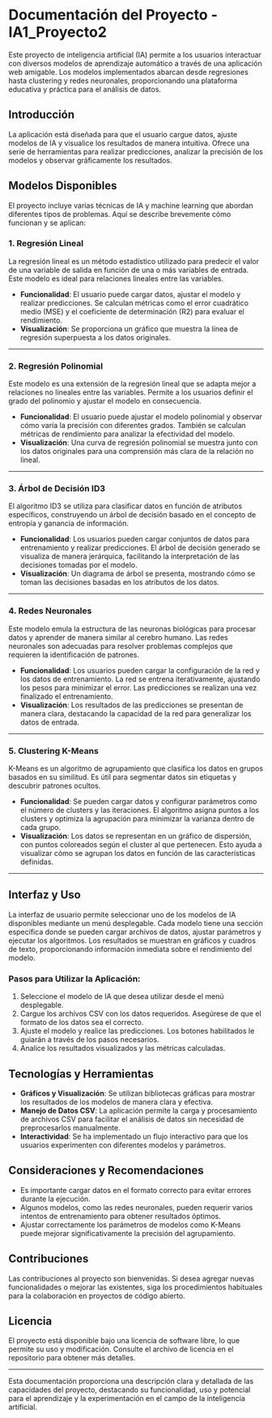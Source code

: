 # Documentación del Proyecto - IA1_Proyecto2

Este proyecto de inteligencia artificial (IA) permite a los usuarios interactuar con diversos modelos de aprendizaje automático a través de una aplicación web amigable. Los modelos implementados abarcan desde regresiones hasta clustering y redes neuronales, proporcionando una plataforma educativa y práctica para el análisis de datos.

## Introducción

La aplicación está diseñada para que el usuario cargue datos, ajuste modelos de IA y visualice los resultados de manera intuitiva. Ofrece una serie de herramientas para realizar predicciones, analizar la precisión de los modelos y observar gráficamente los resultados.

## Modelos Disponibles

El proyecto incluye varias técnicas de IA y machine learning que abordan diferentes tipos de problemas. Aquí se describe brevemente cómo funcionan y se aplican:

### 1. Regresión Lineal

La regresión lineal es un método estadístico utilizado para predecir el valor de una variable de salida en función de una o más variables de entrada. Este modelo es ideal para relaciones lineales entre las variables.

- **Funcionalidad**: El usuario puede cargar datos, ajustar el modelo y realizar predicciones. Se calculan métricas como el error cuadrático medio (MSE) y el coeficiente de determinación (R2) para evaluar el rendimiento.
- **Visualización**: Se proporciona un gráfico que muestra la línea de regresión superpuesta a los datos originales.

---

### 2. Regresión Polinomial

Este modelo es una extensión de la regresión lineal que se adapta mejor a relaciones no lineales entre las variables. Permite a los usuarios definir el grado del polinomio y ajustar el modelo en consecuencia.

- **Funcionalidad**: El usuario puede ajustar el modelo polinomial y observar cómo varía la precisión con diferentes grados. También se calculan métricas de rendimiento para analizar la efectividad del modelo.
- **Visualización**: Una curva de regresión polinomial se muestra junto con los datos originales para una comprensión más clara de la relación no lineal.

---

### 3. Árbol de Decisión ID3

El algoritmo ID3 se utiliza para clasificar datos en función de atributos específicos, construyendo un árbol de decisión basado en el concepto de entropía y ganancia de información.

- **Funcionalidad**: Los usuarios pueden cargar conjuntos de datos para entrenamiento y realizar predicciones. El árbol de decisión generado se visualiza de manera jerárquica, facilitando la interpretación de las decisiones tomadas por el modelo.
- **Visualización**: Un diagrama de árbol se presenta, mostrando cómo se toman las decisiones basadas en los atributos de los datos.

---

### 4. Redes Neuronales

Este modelo emula la estructura de las neuronas biológicas para procesar datos y aprender de manera similar al cerebro humano. Las redes neuronales son adecuadas para resolver problemas complejos que requieren la identificación de patrones.

- **Funcionalidad**: Los usuarios pueden cargar la configuración de la red y los datos de entrenamiento. La red se entrena iterativamente, ajustando los pesos para minimizar el error. Las predicciones se realizan una vez finalizado el entrenamiento.
- **Visualización**: Los resultados de las predicciones se presentan de manera clara, destacando la capacidad de la red para generalizar los datos de entrada.

---

### 5. Clustering K-Means

K-Means es un algoritmo de agrupamiento que clasifica los datos en grupos basados en su similitud. Es útil para segmentar datos sin etiquetas y descubrir patrones ocultos.

- **Funcionalidad**: Se pueden cargar datos y configurar parámetros como el número de clusters y las iteraciones. El algoritmo asigna puntos a los clusters y optimiza la agrupación para minimizar la varianza dentro de cada grupo.
- **Visualización**: Los datos se representan en un gráfico de dispersión, con puntos coloreados según el cluster al que pertenecen. Esto ayuda a visualizar cómo se agrupan los datos en función de las características definidas.

---

## Interfaz y Uso

La interfaz de usuario permite seleccionar uno de los modelos de IA disponibles mediante un menú desplegable. Cada modelo tiene una sección específica donde se pueden cargar archivos de datos, ajustar parámetros y ejecutar los algoritmos. Los resultados se muestran en gráficos y cuadros de texto, proporcionando información inmediata sobre el rendimiento del modelo.

### Pasos para Utilizar la Aplicación:

1. Seleccione el modelo de IA que desea utilizar desde el menú desplegable.
2. Cargue los archivos CSV con los datos requeridos. Asegúrese de que el formato de los datos sea el correcto.
3. Ajuste el modelo y realice las predicciones. Los botones habilitados le guiarán a través de los pasos necesarios.
4. Analice los resultados visualizados y las métricas calculadas.

## Tecnologías y Herramientas

- **Gráficos y Visualización**: Se utilizan bibliotecas gráficas para mostrar los resultados de los modelos de manera clara y efectiva.
- **Manejo de Datos CSV**: La aplicación permite la carga y procesamiento de archivos CSV para facilitar el análisis de datos sin necesidad de preprocesarlos manualmente.
- **Interactividad**: Se ha implementado un flujo interactivo para que los usuarios experimenten con diferentes modelos y parámetros.

## Consideraciones y Recomendaciones

- Es importante cargar datos en el formato correcto para evitar errores durante la ejecución.
- Algunos modelos, como las redes neuronales, pueden requerir varios intentos de entrenamiento para obtener resultados óptimos.
- Ajustar correctamente los parámetros de modelos como K-Means puede mejorar significativamente la precisión del agrupamiento.

## Contribuciones

Las contribuciones al proyecto son bienvenidas. Si desea agregar nuevas funcionalidades o mejorar las existentes, siga los procedimientos habituales para la colaboración en proyectos de código abierto.

## Licencia

El proyecto está disponible bajo una licencia de software libre, lo que permite su uso y modificación. Consulte el archivo de licencia en el repositorio para obtener más detalles.

--- 

Esta documentación proporciona una descripción clara y detallada de las capacidades del proyecto, destacando su funcionalidad, uso y potencial para el aprendizaje y la experimentación en el campo de la inteligencia artificial.